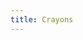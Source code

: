 ```yaml
---
title: Crayons
---
```


<!-- "Crayon License" -->

<!-- "Crayon Definition": drafted by amateurs, on a secrete mailing list, announced by fiat -->

<!-- Use "crayon license" to require that everyone _after_ you pay the lawyer tax. -->

